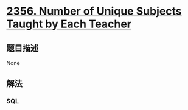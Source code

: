 # [2356. Number of Unique Subjects Taught by Each Teacher](https://leetcode-cn.com/problems/number-of-unique-subjects-taught-by-each-teacher)

## 题目描述

<!-- 这里写题目描述 -->

None

## 解法

<!-- 这里可写通用的实现逻辑 -->

<!-- tabs:start -->

### **SQL**

<!-- 这里可写当前语言的特殊实现逻辑 -->

```sql

```

<!-- tabs:end -->
